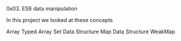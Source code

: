 0x03. ES6 data manipulation

In this project we looked at these concepts

Array
Typed Array
Set Data Structure
Map Data Structure
WeakMap
